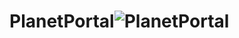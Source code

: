 # PlanetPortal![PlanetPortal](https://github.com/VinuthaTJ179/PlanetPortal/assets/93989675/67b39fc1-90c1-4679-b12f-6f95143f1866)
